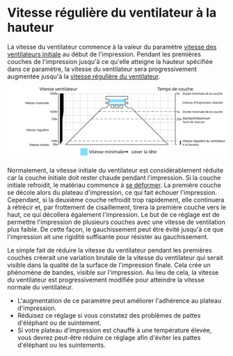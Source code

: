 Vitesse régulière du ventilateur à la hauteur
=====

La vitesse du ventilateur commence à la valeur du paramètre [vitesse des ventilateurs initiale](cool_fan_speed_0.md) au début de l'impression. Pendant les premières couches de l'impression jusqu'à ce qu'elle atteigne la hauteur spécifiée dans ce paramètre, la vitesse du ventilateur sera progressivement augmentée jusqu'à la [vitesse régulière du ventilateur](cool_fan_speed_min.md).

![Quelle vitesse de ventilateur est utilisée où](../images/cool_fan_speed_fr.svg)

Normalement, la vitesse initiale du ventilateur est considérablement réduite car la couche initiale doit rester chaude pendant l'impression. Si la couche initiale refroidit, le matériau commence à [se déformer](../troubleshooting/warping.md). La première couche se décole alors du plateau d'impression, ce qui fait échouer l'impression. Cependant, si la deuxième couche refroidit trop rapidement, elle continuera à rétrécir et, par frottement de cisaillement, tirera la première couche vers le haut, ce qui décollera également l'impression. Le but de ce réglage est de permettre l'impression de plusieurs couches avec une vitesse de ventilation plus faible. De cette façon, le gauchissement peut être évité jusqu'à ce que l'impression ait une rigidité suffisante pour résister au gauchissement.

Le simple fait de réduire la vitesse du ventilateur pendant les premières couches créerait une variation brutale de la vitesse du ventilateur qui serait visible dans la qualité de la surface de l'impression finale. Cela crée un phénomène de bandes, visible sur l'impression. Au lieu de cela, la vitesse du ventilateur est progressivement modifiée pour atteindre la vitesse normale du ventilateur.

* L'augmentation de ce paramètre peut améliorer l'adhérence au plateau d'impression.
* Réduisez ce réglage si vous constatez des problèmes de pattes d'éléphant ou de suintement.
* Si votre plateau d'impression est chauffé à une température élevée, vous devrez peut-être réduire ce réglage afin d'éviter les pattes d'éléphant ou les suintements.
